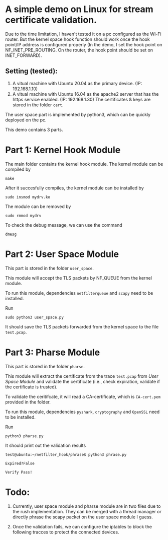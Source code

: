 # A simple demo on Linux for stream certificate validation.

Due to the time limitation, I haven't tested it on a pc configured as the Wi-Fi router. But the kernel space hook function should work once the hook point/IP address is configured properly (In the demo, I set the hook point on NF_INET_PRE_ROUTING. On the router, the hook point should be set on INET_FORWARD). 


## Setting (tested): 
1. A vitual machine with Ubuntu 20.04 as the primary device. (IP: 192.168.1.10)
2. A vitual machine with Ubuntu 16.04 as the apache2 server that has the https service enabled. (IP: 192.168.1.30) The certificates & keys are stored in the folder `cert`.  


The user space part is implemented by python3, which can be quickly deployed on the pc.  

This demo contains 3 parts.

# Part 1: Kernel Hook Module

The main folder contains the kernel hook module. 
The kernel module can be compiled by
```
make
```
After it succesfully compiles, the kernel module can be installed by
```
sudo insmod mydrv.ko
```
The module can be removed by
```
sudo rmmod mydrv
```
To check the debug message, we can use the command
```
dmesg
```

# Part 2: User Space Module 
This part is stored in the folder `user_space`. 

This module will accept the TLS packets by NF_QUEUE from the kernel module. 

To run this module, dependencies `netfilterqueue` and `scapy` need to be installed. 

Run
```
sudo python3 user_space.py
```

It should save the TLS packets forwarded from the kernel space to the file `test.pcap`. 

# Part 3: Pharse Module
This part is stored in the folder `pharse`.

This module will extract the certificate from the trace `test.pcap` from *User Space Module* and validate the certificate (i.e., check expiration, validate if the certificate is trusted). 

To validate the ceritifcate, it will read a CA-certificate, which is `CA-cert.pem` provided in the folder. 

To run this module, dependencies `pyshark`, `cryptography` and `OpenSSL` need to be installed. 

Run
```
python3 pharse.py
```

It should print out the validation results
```
test@ubuntu:~/netfilter_hook/phrase$ python3 phrase.py 

Expired?False

Verify Pass!
```

# Todo:
1. Currently, user space module and pharse module are in two files due to the rush implementation. They can be merged with a thread manager or directly phrase the scapy packet on the user space module I guess. 

2. Once the validation fails, we can configure the iptables to block the following tracces to protect the connected devices. 